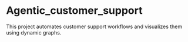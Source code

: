 # Agentic_customer_support
This project automates customer support workflows and visualizes them using dynamic graphs.



